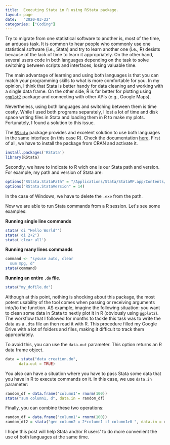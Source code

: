 ```yaml
---
title:  Executing Stata in R using RStata package.
layout: page
date:   "2020-03-22"
categories: ["Coding"]
---
```

Try to migrate from one statistical software to another is, most of the time, an arduous task. It is common to hear people who commonly use one statistical software (i.e., Stata) and try to learn another one (i.e., R) desists because of the lack of time to learn it appropriately. On the other hand, several users code in both languages depending on the task to solve switching between scripts and interfaces, losing valuable time.

The main advantage of learning and using both languages is that you can match your programming skills to what is more comfortable for you.  In my opinion, I think that Stata is better handy for data cleaning and working with a single data frame. On the other side, R is far better for plotting using [`ggplot2`](https://ggplot2.tidyverse.org/) package and connecting with other APIs (e.g., Google Maps).

Nevertheless, using both languages and switching between them is time costly. While I used both programs separately, I lost a lot of time and disk space writing files in Stata and loading them in R to make my plots. Fortunately, I found a solution to this issue.

The [`RStata`](https://github.com/lbraglia/RStata) package provides and excelent solution to use both languages in the same interface (in this case R). Check the documentation [here](https://cran.r-project.org/web/packages/RStata/README.html). First of all, we have to install the package from CRAN and activate it.

```r
install.packages('RStata')
library(RStata)
```


Secondly, we have to indicate to R wich one is our Stata path and version. For example, my path and version of Stata are:

```r
options("RStata.StataPath" = "/Applications/Stata/StataMP.app/Contents/MacOS/stata-mp")
options("RStata.StataVersion" = 14)
```
In the case of Windows, we have to delete the `.exe` from the path.


Now we are able to run Stata commands from a R session. Let's see some examples:

**Running single line commands**
```r
stata('di "Hello World"')
stata('di 2+2')
stata('clear all')
```
**Running many lines commands**
```r
command <- "sysuse auto, clear
  sum mpg, d"
stata(command)
```

**Running an entire `.do` file.**
```r
stata("my_dofile.do")
```
Although at this point, nothing is shocking about this package, the most potent usability of the tool comes when passing or receiving arguments into/to the function. AS example, imagine the following situation: you want to clean some data in Stata to nextly plot it in R (obviously using `ggplot2`). The workflow that I followed for months to tackle this task was to write the data as a `.dta` file an then read it with R. This procedure filled my Google Drive with a lot of folders and files, making it difficult to track them appropriately.

To avoid this, you can use the `data.out` parameter. This option returns an R data frame object.
```r
data = stata("data_creation.do",
      data.out = TRUE)
```

You also can have a situation where you have to pass Stata some data that you have in R to execute commands on it. In this case, we use `data.in` parameter:

```r
random_df = data.frame('column1'= rnorm(100))
stata("sum column1, d", data.in = random_df)
```

Finally, you can combine these two operations:
```r
random_df = data.frame('column1'= rnorm(100))
random_df2 = stata("gen column2 = 2*column1 if column1>0 ", data.in = random_df, data.out = TRUE)
```

I hope this post will help Stata and/or R users' to do more convenient the use of both languages at the same time.
